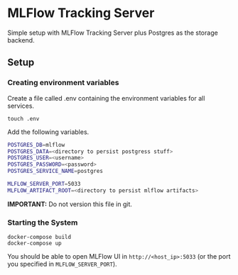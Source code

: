 # MLFlow Tracking Server
Simple setup with MLFlow Tracking Server plus Postgres as the storage backend.

## Setup

### Creating environment variables

Create a file called .env containing the environment variables for all services.

```
touch .env
```

Add the following variables.
```bash
POSTGRES_DB=mlflow
POSTGRES_DATA=<directory to persist postgress stuff>
POSTGRES_USER=<username>
POSTGRES_PASSWORD=<password>
POSTGRES_SERVICE_NAME=postgres

MLFLOW_SERVER_PORT=5033
MLFLOW_ARTIFACT_ROOT=<directory to persist mlflow artifacts>
```

**IMPORTANT:** Do not version this file in git.

### Starting the System
```
docker-compose build
docker-compose up
```

You should be able to open MLFlow UI in `http://<host_ip>:5033` (or the port you specified in `MLFLOW_SERVER_PORT`).
